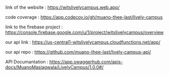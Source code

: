link of the website : https://witslivelycampus.web.app/

code coverage : https://app.codecov.io/gh/muano-thee-last/lively-campus

link to the firebase project : https://console.firebase.google.com/u/1/project/witslivelycampus/overview

our api link : https://us-central1-witslivelycampus.cloudfunctions.net/app/

our api repo : https://github.com/muano-thee-last/lively-campus-api/

API Documantation : https://app.swaggerhub.com/apis-docs/MuanoMasiagwala/LivelyCampus/1.0.0#/
